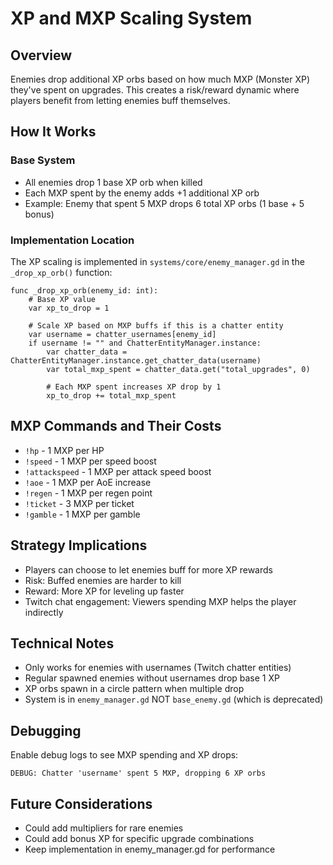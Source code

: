 # XP and MXP Scaling System

## Overview
Enemies drop additional XP orbs based on how much MXP (Monster XP) they've spent on upgrades. This creates a risk/reward dynamic where players benefit from letting enemies buff themselves.

## How It Works

### Base System
- All enemies drop 1 base XP orb when killed
- Each MXP spent by the enemy adds +1 additional XP orb
- Example: Enemy that spent 5 MXP drops 6 total XP orbs (1 base + 5 bonus)

### Implementation Location
The XP scaling is implemented in `systems/core/enemy_manager.gd` in the `_drop_xp_orb()` function:

```gdscript
func _drop_xp_orb(enemy_id: int):
    # Base XP value
    var xp_to_drop = 1
    
    # Scale XP based on MXP buffs if this is a chatter entity
    var username = chatter_usernames[enemy_id]
    if username != "" and ChatterEntityManager.instance:
        var chatter_data = ChatterEntityManager.instance.get_chatter_data(username)
        var total_mxp_spent = chatter_data.get("total_upgrades", 0)
        
        # Each MXP spent increases XP drop by 1
        xp_to_drop += total_mxp_spent
```

## MXP Commands and Their Costs
- `!hp` - 1 MXP per HP
- `!speed` - 1 MXP per speed boost  
- `!attackspeed` - 1 MXP per attack speed boost
- `!aoe` - 1 MXP per AoE increase
- `!regen` - 1 MXP per regen point
- `!ticket` - 3 MXP per ticket
- `!gamble` - 1 MXP per gamble

## Strategy Implications
- Players can choose to let enemies buff for more XP rewards
- Risk: Buffed enemies are harder to kill
- Reward: More XP for leveling up faster
- Twitch chat engagement: Viewers spending MXP helps the player indirectly

## Technical Notes
- Only works for enemies with usernames (Twitch chatter entities)
- Regular spawned enemies without usernames drop base 1 XP
- XP orbs spawn in a circle pattern when multiple drop
- System is in `enemy_manager.gd` NOT `base_enemy.gd` (which is deprecated)

## Debugging
Enable debug logs to see MXP spending and XP drops:
```
DEBUG: Chatter 'username' spent 5 MXP, dropping 6 XP orbs
```

## Future Considerations
- Could add multipliers for rare enemies
- Could add bonus XP for specific upgrade combinations
- Keep implementation in enemy_manager.gd for performance